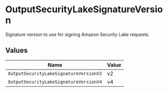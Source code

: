 # OutputSecurityLakeSignatureVersion

Signature version to use for signing Amazon Security Lake requests.


## Values

| Name                                   | Value                                  |
| -------------------------------------- | -------------------------------------- |
| `OutputSecurityLakeSignatureVersionV2` | v2                                     |
| `OutputSecurityLakeSignatureVersionV4` | v4                                     |